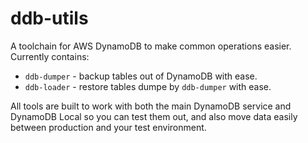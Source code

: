 ddb-utils
=========

A toolchain for AWS DynamoDB to make common operations easier. Currently
contains:

* `ddb-dumper` - backup tables out of DynamoDB with ease.
* `ddb-loader` - restore tables dumpe by `ddb-dumper` with ease.

All tools are built to work with both the main DynamoDB service and DynamoDB
Local so you can test them out, and also move data easily between production
and your test environment.
